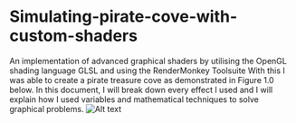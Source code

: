 # Simulating-pirate-cove-with-custom-shaders
An implementation of advanced graphical shaders by utilising the OpenGL shading language GLSL and using the RenderMonkey Toolsuite
With this I was able to create a pirate treasure cove as demonstrated in Figure 1.0 below. In this document, I will break down every effect I used and I will explain how I used variables and mathematical techniques to solve graphical problems.
![Alt text](Ahrrr.png)
